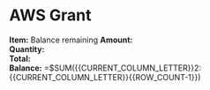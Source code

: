 # AWS Grant

**Item:** Balance remaining
**Amount:**  
**Quantity:**  
**Total:**  
**Balance:** =$SUM({{CURRENT_COLUMN_LETTER}}2:{{CURRENT_COLUMN_LETTER}}{{ROW_COUNT-1}})

